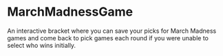 # MarchMadnessGame
An interactive bracket where you can save your picks for March Madness games and come back to pick games each round if you were unable to select who wins initially.
